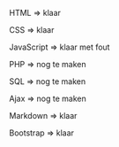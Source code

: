 HTML       => klaar

CSS        => klaar

JavaScript => klaar met fout

PHP        => nog te maken

SQL        => nog te maken

Ajax       => nog te maken

Markdown   => klaar

Bootstrap  => klaar
